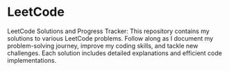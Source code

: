 # LeetCode
LeetCode Solutions and Progress Tracker: This repository contains my solutions to various LeetCode problems. Follow along as I document my problem-solving journey, improve my coding skills, and tackle new challenges. Each solution includes detailed explanations and efficient code implementations.
